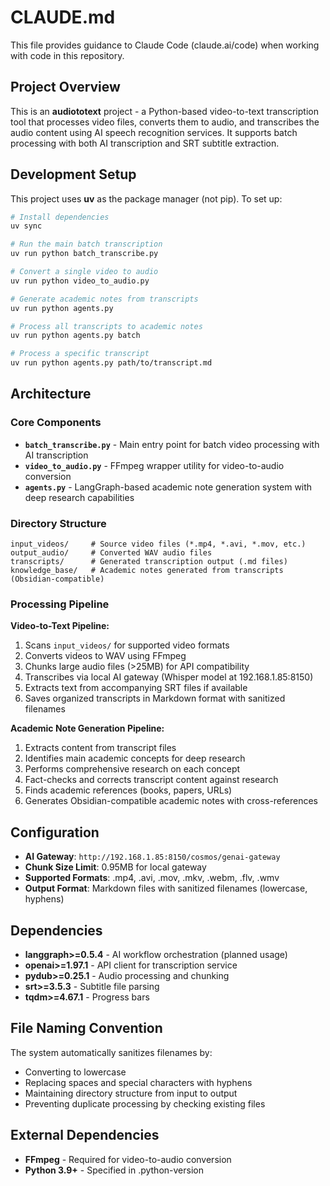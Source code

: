# CLAUDE.md

This file provides guidance to Claude Code (claude.ai/code) when working with code in this repository.

## Project Overview

This is an **audiototext** project - a Python-based video-to-text transcription tool that processes video files, converts them to audio, and transcribes the audio content using AI speech recognition services. It supports batch processing with both AI transcription and SRT subtitle extraction.

## Development Setup

This project uses **uv** as the package manager (not pip). To set up:

```bash
# Install dependencies
uv sync

# Run the main batch transcription
uv run python batch_transcribe.py

# Convert a single video to audio
uv run python video_to_audio.py

# Generate academic notes from transcripts
uv run python agents.py

# Process all transcripts to academic notes
uv run python agents.py batch

# Process a specific transcript
uv run python agents.py path/to/transcript.md
```

## Architecture

### Core Components

- **`batch_transcribe.py`** - Main entry point for batch video processing with AI transcription
- **`video_to_audio.py`** - FFmpeg wrapper utility for video-to-audio conversion  
- **`agents.py`** - LangGraph-based academic note generation system with deep research capabilities

### Directory Structure

```
input_videos/     # Source video files (*.mp4, *.avi, *.mov, etc.)
output_audio/     # Converted WAV audio files  
transcripts/      # Generated transcription output (.md files)
knowledge_base/   # Academic notes generated from transcripts (Obsidian-compatible)
```

### Processing Pipeline

**Video-to-Text Pipeline:**
1. Scans `input_videos/` for supported video formats
2. Converts videos to WAV using FFmpeg
3. Chunks large audio files (>25MB) for API compatibility
4. Transcribes via local AI gateway (Whisper model at 192.168.1.85:8150)
5. Extracts text from accompanying SRT files if available
6. Saves organized transcripts in Markdown format with sanitized filenames

**Academic Note Generation Pipeline:**
1. Extracts content from transcript files
2. Identifies main academic concepts for deep research
3. Performs comprehensive research on each concept
4. Fact-checks and corrects transcript content against research
5. Finds academic references (books, papers, URLs)
6. Generates Obsidian-compatible academic notes with cross-references

## Configuration

- **AI Gateway**: `http://192.168.1.85:8150/cosmos/genai-gateway`
- **Chunk Size Limit**: 0.95MB for local gateway
- **Supported Formats**: .mp4, .avi, .mov, .mkv, .webm, .flv, .wmv
- **Output Format**: Markdown files with sanitized filenames (lowercase, hyphens)

## Dependencies

- **langgraph>=0.5.4** - AI workflow orchestration (planned usage)
- **openai>=1.97.1** - API client for transcription service
- **pydub>=0.25.1** - Audio processing and chunking
- **srt>=3.5.3** - Subtitle file parsing
- **tqdm>=4.67.1** - Progress bars

## File Naming Convention

The system automatically sanitizes filenames by:
- Converting to lowercase
- Replacing spaces and special characters with hyphens
- Maintaining directory structure from input to output
- Preventing duplicate processing by checking existing files

## External Dependencies

- **FFmpeg** - Required for video-to-audio conversion
- **Python 3.9+** - Specified in .python-version
